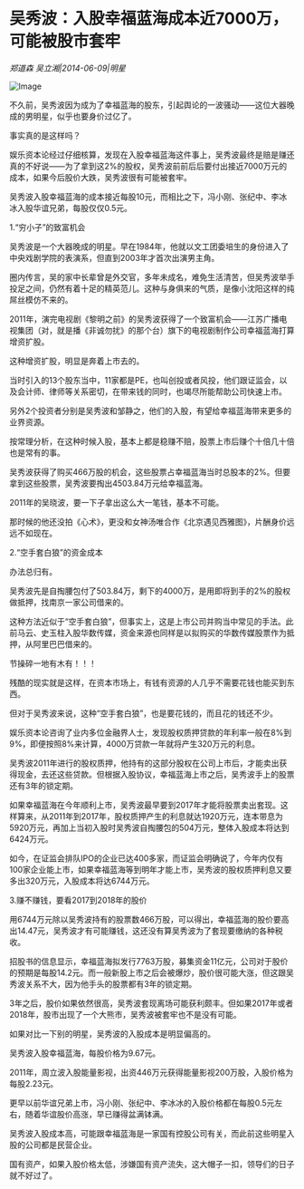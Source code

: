 # 吴秀波：入股幸福蓝海成本近7000万，可能被股市套牢

*郑道森 吴立湘|2014-06-09|明星*

![Image](http://static.ylzbl.com/uploads/ueditor/php/upload/image/20180307/1520409504976170.jpeg)

不久前，吴秀波因为成为了幸福蓝海的股东，引起舆论的一波骚动——这位大器晚成的男明星，似乎也要身价过亿了。

事实真的是这样吗？

娱乐资本论经过仔细核算，发现在入股幸福蓝海这件事上，吴秀波最终是赔是赚还真的不好说——为了拿到这2%的股权，吴秀波前前后后要付出接近7000万元的成本，如果今后股价大跌，吴秀波很有可能被套牢。

吴秀波入股幸福蓝海的成本接近每股10元，而相比之下，冯小刚、张纪中、李冰冰入股华谊兄弟，每股仅仅0.5元。

1.“穷小子”的致富机会

吴秀波是一个大器晚成的明星。早在1984年，他就以文工团委培生的身份进入了中央戏剧学院的表演系，但直到2003年才首次出演男主角。

圈内传言，吴的家中长辈曾是外交官，多年未成名，难免生活清苦，但吴秀波举手投足之间，仍然有着十足的精英范儿。这种与身俱来的气质，是像小沈阳这样的纯屌丝模仿不来的。

2011年，演完电视剧《黎明之前》的吴秀波获得了一个致富机会——江苏广播电视集团（对，就是播《非诚勿扰》的那个台）旗下的电视剧制作公司幸福蓝海打算增资扩股。

这种增资扩股，明显是奔着上市去的。

当时引入的13个股东当中，11家都是PE，也叫创投或者风投，他们跟证监会，以及会计师、律师等关系密切，在带来钱的同时，也竭尽所能帮助公司快速上市。

另外2个投资者分别是吴秀波和邹静之，他们的入股，有望给幸福蓝海带来更多的业界资源。

按常理分析，在这种时候入股，基本上都是稳赚不赔，股票上市后赚个十倍几十倍也是常有的事。

吴秀波获得了购买466万股的机会，这些股票占幸福蓝海当时总股本的2%。但要拿到这些股票，吴秀波要掏出4503.84万元给幸福蓝海。

2011年的吴晓波，要一下子拿出这么大一笔钱，基本不可能。

那时候的他还没拍《心术》，更没和女神汤唯合作《北京遇见西雅图》，片酬身价远远不如现在。

2.“空手套白狼”的资金成本

办法总归有。

吴秀波先是自掏腰包付了503.84万，剩下的4000万，是用即将到手的2%的股权做抵押，找南京一家公司借来的。

这种方法近似于“空手套白狼”，但事实上，这是上市公司并购当中常见的手法。此前马云、史玉柱入股华数传媒，资金来源也同样是以拟购买的华数传媒股票作为抵押，从阿里巴巴借来的。

节操碎一地有木有！！！

残酷的现实就是这样，在资本市场上，有钱有资源的人几乎不需要花钱也能买到东西。

但对于吴秀波来说，这种“空手套白狼”，也是要花钱的，而且花的钱还不少。

娱乐资本论咨询了业内多位金融界人士，发现股权质押贷款的年利率一般在8%到9%，即便按照8%来计算，4000万贷款一年就将产生320万元的利息。

吴秀波2011年进行的股权质押，他持有的这部分股权在公司上市后，才能卖出获得现金，去还这些贷款。但根据入股协议，幸福蓝海上市之后，吴秀波手上的股票还有3年的锁定期。

如果幸福蓝海在今年顺利上市，吴秀波最早要到2017年才能将股票卖出套现。这样算来，从2011年到2017年，股权质押产生的利息就达1920万元，连本带息为5920万元，再加上当初入股时吴秀波自掏腰包的504万元，整体入股成本将达到6424万元。

如今，在证监会排队IPO的企业已达400多家，而证监会明确说了，今年内仅有100家企业能上市，如果幸福蓝海等到明年才能上市，吴秀波的股权质押利息又要多出320万元，入股成本将达6744万元。

3.赚不赚钱，要看2017到2018年的股价

用6744万元除以吴秀波持有的股票数466万股，可以得出，幸福蓝海的股价要高出14.47元，吴秀波才有可能赚钱，这还没有算吴秀波为了套现要缴纳的各种税收。

招股书的信息显示，幸福蓝海拟发行7763万股，募集资金11亿元，公司对于股价的预期是每股14.2元。而一般新股上市之后会被爆炒，股价很可能大涨，但这跟吴秀波关系不大，因为他手头的股票都有3年的锁定期。

3年之后，股价如果依然很高，吴秀波套现离场可能获利颇丰。但如果2017年或者2018年，股市出现了一个大熊市，吴秀波被套牢也不是没有可能。

如果对比一下别的明星，吴秀波的入股成本是明显偏高的。

吴秀波入股幸福蓝海，每股价格为9.67元。

2011年，周立波入股能量影视，出资446万元获得能量影视200万股，入股价格为每股2.23元。

更早以前华谊兄弟上市，冯小刚、张纪中、李冰冰的入股价格都在每股0.5元左右，随着华谊股价高涨，早已赚得盆满钵满。

吴秀波入股成本高，可能跟幸福蓝海是一家国有控股公司有关，而此前这些明星入股的公司都是民营企业。

国有资产，如果入股价格太低，涉嫌国有资产流失，这大帽子一扣，领导们的日子就不好过了。

